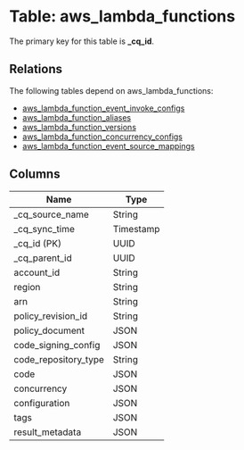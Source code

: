 # Table: aws_lambda_functions



The primary key for this table is **_cq_id**.

## Relations

The following tables depend on aws_lambda_functions:
  - [aws_lambda_function_event_invoke_configs](aws_lambda_function_event_invoke_configs.md)
  - [aws_lambda_function_aliases](aws_lambda_function_aliases.md)
  - [aws_lambda_function_versions](aws_lambda_function_versions.md)
  - [aws_lambda_function_concurrency_configs](aws_lambda_function_concurrency_configs.md)
  - [aws_lambda_function_event_source_mappings](aws_lambda_function_event_source_mappings.md)

## Columns
| Name          | Type          |
| ------------- | ------------- |
|_cq_source_name|String|
|_cq_sync_time|Timestamp|
|_cq_id (PK)|UUID|
|_cq_parent_id|UUID|
|account_id|String|
|region|String|
|arn|String|
|policy_revision_id|String|
|policy_document|JSON|
|code_signing_config|JSON|
|code_repository_type|String|
|code|JSON|
|concurrency|JSON|
|configuration|JSON|
|tags|JSON|
|result_metadata|JSON|